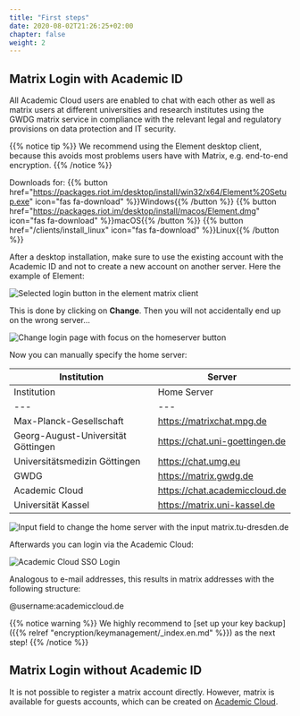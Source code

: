 ```yaml
---
title: "First steps"
date: 2020-08-02T21:26:25+02:00
chapter: false
weight: 2
---
```


## Matrix Login with Academic ID

All Academic Cloud users are enabled to chat with each other as well as matrix users at different universities and research institutes using  the GWDG matrix service in compliance with the relevant legal and regulatory provisions on data protection and IT security. 

{{% notice tip %}}
We recommend using the Element desktop client, because this avoids most problems users have with Matrix, e.g. end-to-end encryption.
{{% /notice %}}

Downloads for: {{% button href="https://packages.riot.im/desktop/install/win32/x64/Element%20Setup.exe" icon="fas fa-download" %}}Windows{{% /button %}} {{% button href="https://packages.riot.im/desktop/install/macos/Element.dmg" icon="fas fa-download" %}}macOS{{% /button %}} {{% button href="/clients/install_linux" icon="fas fa-download" %}}Linux{{% /button %}}

After a desktop installation, make sure to use the existing account with the Academic ID and not to create a new account on another server. Here the example of Element:

![Selected login button in the element matrix client](/images/01_Login_en.png)

This is done by clicking on **Change**. Then you will not accidentally end up on the wrong server...

![Change login page with focus on the homeserver button](/images/02_Change-Homeserver_en.png)

Now you can manually specify the home server:

| Institution | Server |
|---|---|
| Institution | Home Server |
|---|---|
| Max-Planck-Gesellschaft | https://matrixchat.mpg.de |
| Georg-August-Universität Göttingen | https://chat.uni-goettingen.de |
| Universitätsmedizin Göttingen  | https://chat.umg.eu |
| GWDG | https://matrix.gwdg.de |
| Academic Cloud | https://chat.academiccloud.de |
| Universität Kassel | https://matrix.uni-kassel.de |

![Input field to change the home server with the input matrix.tu-dresden.de](/images/03_Set-Homeserver_en.png)

Afterwards you can login via the Academic Cloud:

![Academic Cloud SSO Login](/images/03_Browser_Academic_Cloud_SSO_de.png)

Analogous to e-mail addresses, this results in matrix addresses with the following structure:

@username:academiccloud.de

{{% notice warning %}}
We highly recommend to [set up your key backup]({{% relref "encryption/keymanagement/_index.en.md" %}}) as the next step!
{{% /notice %}}

## Matrix Login without Academic ID
It is not possible to register a matrix account directly. However, matrix is available for guests accounts, which can be created on [Academic Cloud](https://academiccloud.de).
